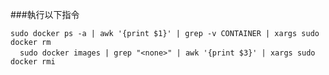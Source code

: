 ###執行以下指令

` sudo docker ps -a | awk '{print $1}' | grep -v CONTAINER | xargs sudo docker rm `  
 
` sudo docker images | grep "<none>" | awk '{print $3}' | xargs sudo docker rmi`